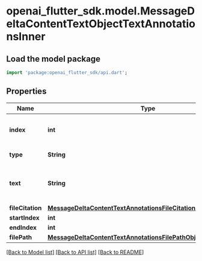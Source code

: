 # openai_flutter_sdk.model.MessageDeltaContentTextObjectTextAnnotationsInner

## Load the model package
```dart
import 'package:openai_flutter_sdk/api.dart';
```

## Properties
Name | Type | Description | Notes
------------ | ------------- | ------------- | -------------
**index** | **int** | The index of the annotation in the text content part. | 
**type** | **String** | Always `file_citation`. | 
**text** | **String** | The text in the message content that needs to be replaced. | [optional] 
**fileCitation** | [**MessageDeltaContentTextAnnotationsFileCitationObjectFileCitation**](MessageDeltaContentTextAnnotationsFileCitationObjectFileCitation.md) |  | [optional] 
**startIndex** | **int** |  | [optional] 
**endIndex** | **int** |  | [optional] 
**filePath** | [**MessageDeltaContentTextAnnotationsFilePathObjectFilePath**](MessageDeltaContentTextAnnotationsFilePathObjectFilePath.md) |  | [optional] 

[[Back to Model list]](../README.md#documentation-for-models) [[Back to API list]](../README.md#documentation-for-api-endpoints) [[Back to README]](../README.md)


